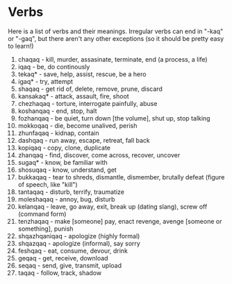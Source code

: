 # Verbs
Here is a list of verbs and their meanings. Irregular verbs can end in "-kaq" or "-gaq", but there aren't any other exceptions (so it should be pretty easy to learn!)

1. chaqaq - kill, murder, assasinate, terminate, end (a process, a life)
2. iqaq - be, do continously
3. tekaq* - save, help, assist, rescue, be a hero
4. igaq* - try, attempt
5. shaqaq - get rid of, delete, remove, prune, discard
6. kansakaq* - attack, assault, fire, shoot
7. chezhaqaq - torture, interrogate painfully, abuse
8. koshanqaq - end, stop, halt
9. fozhanqaq - be quiet, turn down [the volume], shut up, stop talking
10. mokkoqaq - die, become unalived, perish
11. zhunfaqaq - kidnap, contain
12. dashqaq - run away, escape, retreat, fall back
13. kopiqaq - copy, clone, duplicate
14. zhanqaq - find, discover, come across, recover, uncover
15. sugaq* - know, be familiar with
16. shosuqaq - know, understand, get
17. bukkaqaq - tear to shreds, dismantle, dismember, brutally defeat (figure of speech, like "kill")
18. tantaqaq - disturb, terrify, traumatize
19. moleshaqaq - annoy, bug, disturb
20. kelanqaq - leave, go away, exit, break up (dating slang), screw off (command form)
21. tenzhaqaq - make [someone] pay, enact revenge, avenge [someone or something], punish
22. shqazhqaniqaq - apologize (highly formal)
23. shqazqaq - apologize (informal), say sorry
24. feshqaq - eat, consume, devour, drink
25. geqaq - get, receive, download
26. seqaq - send, give, transmit, upload
27. taqaq - follow, track, shadow
